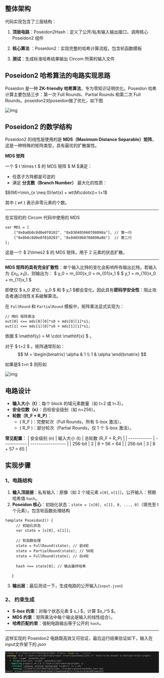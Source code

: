 ## 整体架构

代码实现包含了三层结构：

1. **顶层电路**：Poseidon2Hash：定义了公开/私有输入输出接口，调用核心 Poseidon2 组件

2. **核心算法** ：Poseidon2：实现完整的哈希计算流程，包含轮函数模板

3. **测试**：生成标准哈希结果输出 Circom 所需的输入文件

   

## **Poseidon2 哈希算法的电路实现思路**
Poseidon 是一种 **ZK-friendly 哈希算法**，专为零知识证明优化。Poseidon 哈希计算主要包括三步：第一次 Full Rounds、Partial Rounds 和第二次 Full Rounds。poseidon2对poseidon做了优化，如下图

![img](https://img.foresightnews.pro/202404/10-1714270364865.png?x-oss-process=style/scale70)



##  Poseidon2 的数学结构

Poseidon2 的线性层使用的是 **MDS（Maximum Distance Separable）矩阵**，这是一种特殊的矩阵类型，具有最优的扩散属性。

**MDS 矩阵**

一个 $ t \times t $ 的 MDS 矩阵  $ M $满足：
- 任意子方阵都是可逆的
- 满足 **分支数（Branch Number）** 最大化的性质：

$B(M)=\min_{x \neq 0}(wt(x) + wt(M\cdotx))= t+1$

其中 \( wt \) 表示非零元素的个数。

---

在实现的的 Circom 代码中使用的 MDS
```circom
var MDS = [
    ["0x0a0b0c0d0e0f0102", "0x030405060708090a"], // 第一行
    ["0x0b0c0d0e0f010203", "0x0405060708090a0b"]  // 第二行
];
```
这是一个 $ 2\times2 $  的 MDS 矩阵，用于 2 元素的状态扩散。

---

**MDS 矩阵的具有完全扩散性**：单个输入比特的变化会影响所有输出比特。若输入为 $( [x_0, x_1] )$，则输出为：
$ y_0 = m_{00}x_0 + m_{01}x_1 $
$ y_1 = m_{10}x_0 + m_{11}x_1 $

即使仅 $ x_0 $变化，$ y_0 $ 和 $ y_1 $都会变化。因此具有**密码学安全性**：阻止攻击者通过线性关系破解算法。

在 `FullRound` 和 `PartialRound` 模板中，矩阵乘法显式实现为：
```circom
// MDS 矩阵乘法
out[0] <== mds[0][0]*s0 + mds[0][1]*s1;
out[1] <== mds[1][0]*s0 + mds[1][1]*s1;
```
依据
$ \mathbf{y} = M \cdot \mathbf{x} $ 。

对于 $ t=2 $ 。矩阵通常形如：
$$
M = \begin{bmatrix}
  \alpha & 1 \\
  1 & \alpha
  \end{bmatrix}
$$

如果是$ t=n $ 则形如

![img](https://img.foresightnews.pro/202404/10-1714270763955.png?x-oss-process=style/scale70)



## 电路设计
- **输入大小（t）**：每个 block 的域元素数量（如 t=2 或 t=3）。
- **安全位数（n）**：目标安全级别（如 n=256）。
- **轮数（R_F + R_P）**：
  - \( R_F \)：完整轮次（Full Rounds，所有 S-box 激活）。
  - \( R_P \)：部分轮次（Partial Rounds，仅 1 个 S-box 激活）。

**常见配置**：
| 安全级别 (n) | 输入大小 (t) | 总轮数 (R_F + R_P) |
| ------------ | ------------ | ------------------ |
| 256-bit      | 2            | 8 + 56 = 64        |
| 256-bit      | 3            | 8 + 57 = 65        |



##  实现步骤
### **1、电路结构**
1. **输入顶层层**：私有输入：原像（如 2 个域元素 `x[0]`, `x[1]`）。公开输入：预期哈希值 `hash`。
2. **Poseidon 核心**：初始化状态：`state = [x[0], x[1], 0, ..., 0]`（填充至 t 个元素）。包含轮函数处理结构

```circom
template Poseidon2() {
     // 初始化状态
     var state = [x[0], x[1]];

     // 轮函数处理
     state = FullRound(state); // 前4轮
     state = PartialRound(state); // 56轮
     state = FullRound(state); // 后4轮
    
     hash <== state[0]; // 输出最终哈希

   }
```

3. **输出层**：最后测试一下，生成电路的公开输入(`input.json`)

### **2、 约束生成**
- **S-box 约束**：对每个状态元素 $ s_i $，计算 $s_i^5 $。
- **MDS 约束**：矩阵乘法中每个输出是输入的线性组合）。
- **哈希匹配约束**：强制电路输出等于公开的 `hash`。

---



这样实现的 Poseidon2 电路既高效又可验证，最后运行结果验证如下，输入在input文件架下的.json

![image1.png](https://github.com/eterna1ove1/luojiayu_202200460142/blob/main/images/image1.png?raw=true)